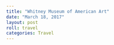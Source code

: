 ```yaml
---
title: "Whitney Museum of American Art"
date: "March 18, 2017"
layout: post
roll: travel
categories: Travel
---
```

